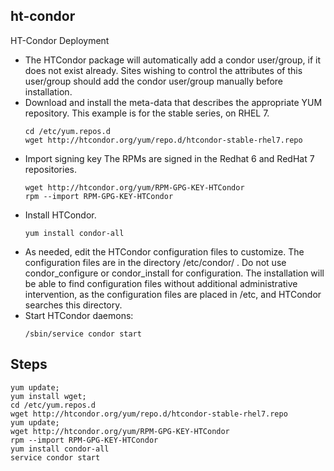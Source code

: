 ## ht-condor

HT-Condor Deployment


- The HTCondor package will automatically add a condor user/group, if it does not exist already. Sites wishing to control the attributes of this user/group should add the condor user/group manually before installation.
- Download and install the meta-data that describes the appropriate YUM repository. This example is for the stable series, on RHEL 7.
  ```
  cd /etc/yum.repos.d
  wget http://htcondor.org/yum/repo.d/htcondor-stable-rhel7.repo
  ```
- Import signing key The RPMs are signed in the Redhat 6 and RedHat 7 repositories.
  ```
  wget http://htcondor.org/yum/RPM-GPG-KEY-HTCondor
  rpm --import RPM-GPG-KEY-HTCondor
  ```
- Install HTCondor.
  ```
  yum install condor-all
  ```
- As needed, edit the HTCondor configuration files to customize. The configuration files are in the directory /etc/condor/ . Do not use condor_configure or condor_install for configuration. The installation will be able to find configuration files without additional administrative intervention, as the configuration files are placed in /etc, and HTCondor searches this directory.
- Start HTCondor daemons:
  ```
  /sbin/service condor start
  ```
  
## Steps
 
```
yum update;
yum install wget;
cd /etc/yum.repos.d
wget http://htcondor.org/yum/repo.d/htcondor-stable-rhel7.repo
yum update;
wget http://htcondor.org/yum/RPM-GPG-KEY-HTCondor
rpm --import RPM-GPG-KEY-HTCondor
yum install condor-all
service condor start
```



